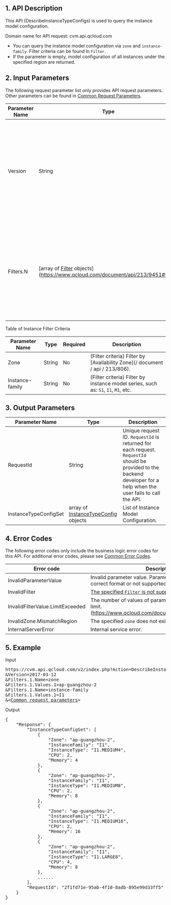 ## 1. API Description

This API (DescribeInstanceTypeConfigs) is used to query the instance model configuration.

Domain name for API request: cvm.api.qcloud.com

* You can query the instance model configuration via `zone` and `instance-family`. Filter criteria can be found in `Filter`.
* If the parameter is empty, model configuration of all instances under the specified region are returned.


## 2. Input Parameters

The following request parameter list only provides API request parameters. Other parameters can be found in [Common Request Parameters](/document/api/213/11650).

| Parameter Name | Type | Required | Description |
|---------|---------|---------|---------|
| Version | String | Yes | Indicates API version No., used for identifying the API version of the request. To indicate the first version of this API, you can input the value "2017-03-12" to the parameter. |
| Filters.N | [array of [Filter]() objects](https://www.qcloud.com/document/api/213/9451#filter) | No | Filtering criteria can be found in [Table of Instance Filter Criteria](). The maximum number of `Filters ' of each request is 10, and the maximum number of` Filter.Values`' is 1. |

Table of Instance Filter Criteria

| Parameter Name | Type | Required | Description |
|---------|---------|---------|---------|
| Zone | String | No | (Filter criteria) Filter by [Availability Zone](/ document / api / 213/806). |
| Instance-family | String | No | (Filter criteria) Filter by instance model series, such as: `S1`, `I1`, `M1`, etc. |


## 3. Output Parameters

| Parameter Name | Type | Description |
|---------|---------|---------|
| RequestId | String | Unique request ID. `RequestId` is returned for each request. `RequestId` should be provided to the backend developer for a help when the user fails to call the API. |
InstanceTypeConfigSet | array of [InstanceTypeConfig](https://www.qcloud.com/document/api/213/9451#instance) objects | List of Instance Model Configuration. |


## 4. Error Codes

The following error codes only include the business logic error codes for this API. For additional error codes, please see [Common Error Codes](https://www.qcloud.com/document/api/213/11657).

| Error code | Description |
|---------|---------|
| InvalidParameterValue | Invalid parameter value. Parameter value is not in a correct format or not supported, etc. |
| InvalidFilter | [The specified `Filter` is not supported. ](https://www.qcloud.com/document/api/213/9451#filter) |
| InvalidFilterValue.LimitExceeded | The number of values of parameter `Filter` exceeds the limit. (https://www.qcloud.com/document/api/213/9451#filter) |
| InvalidZone.MismatchRegion | The specified `zone` does not exist. |
| InternalServerError | Internal service error. |


## 5. Example

Input

<pre>
https://cvm.api.qcloud.com/v2/index.php?Action=DescribeInstanceTypeConfigs
&Version=2017-03-12
&Filters.1.Name=zone
&Filters.1.Values.1=ap-guangzhou-2
&Filters.1.Name=instance-family
&Filters.1.Values.1=I1
&<<a href="https://www.qcloud.com/doc/api/229/6976">Common request parameters</a>>
</pre>

Output

<pre>
{
    "Response": {
        "InstanceTypeConfigSet": [
            {
                "Zone": "ap-guangzhou-2",
                "InstanceFamily": "I1",
                "InstanceType": "I1.MEDIUM4",
                "CPU": 2,
                "Memory": 4
            },
            {
                "Zone": "ap-guangzhou-2",
                "InstanceFamily": "I1",
                "InstanceType": "I1.MEDIUM8",
                "CPU": 2,
                "Memory": 8
            },
            {
                "Zone": "ap-guangzhou-2",
                "InstanceFamily": "I1",
                "InstanceType": "I1.MEDIUM16",
                "CPU": 2,
                "Memory": 16
            },
            {
                "Zone": "ap-guangzhou-2",
                "InstanceFamily": "I1",
                "InstanceType": "I1.LARGE8",
                "CPU": 4,
                "Memory": 8
            },
			......
        ],
        "RequestId": "2f1fd71e-95ab-4f10-8adb-895e99d33ff5"
    }
}
</pre>
